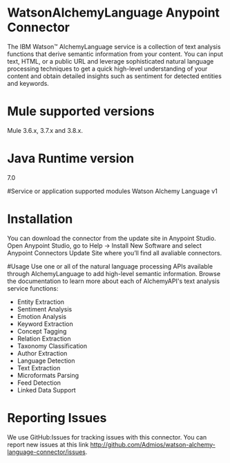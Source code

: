 # WatsonAlchemyLanguage Anypoint Connector

The IBM Watson™ AlchemyLanguage service is a collection of text analysis functions that derive semantic information from your content. You can input text, HTML, or a public URL and leverage sophisticated natural language processing techniques to get a quick high-level understanding of your content and obtain detailed insights such as sentiment for detected entities and keywords.

# Mule supported versions
Mule 3.6.x, 3.7.x and 3.8.x.

# Java Runtime version
7.0

#Service or application supported modules
Watson Alchemy Language v1

# Installation
You can download the connector from the update site in Anypoint Studio.
Open Anypoint Studio, go to Help → Install New Software and select Anypoint Connectors Update Site where you’ll find all avaliable connectors.

#Usage
Use one or all of the natural language processing APIs available through AlchemyLanguage to add high-level semantic information. Browse the documentation to learn more about each of AlchemyAPI's text analysis service functions:

- Entity Extraction
- Sentiment Analysis
- Emotion Analysis
- Keyword Extraction
- Concept Tagging
- Relation Extraction
- Taxonomy Classification
- Author Extraction
- Language Detection
- Text Extraction
- Microformats Parsing
- Feed Detection
- Linked Data Support

# Reporting Issues

We use GitHub:Issues for tracking issues with this connector. You can report new issues at this link http://github.com/Admios/watson-alchemy-language-connector/issues.
